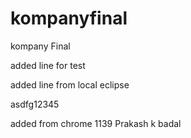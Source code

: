 # kompanyfinal
kompany Final


added line for test

added line from local eclipse

asdfg12345

added from chrome 1139
Prakash k badal
